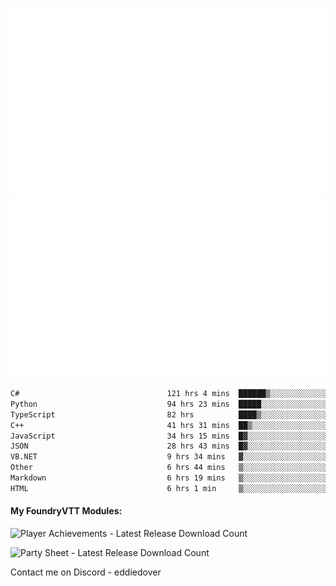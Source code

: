 
![](https://raw.githubusercontent.com/eddiedover/ghstats/master/generated/overview.svg)
![](https://raw.githubusercontent.com/eddiedover/ghstats/master/generated/languages.svg)

<!--START_SECTION:waka-->

```txt
C#                                 121 hrs 4 mins  ██████▒░░░░░░░░░░░░░░░░░░   25.67 %
Python                             94 hrs 23 mins  █████░░░░░░░░░░░░░░░░░░░░   20.01 %
TypeScript                         82 hrs          ████▒░░░░░░░░░░░░░░░░░░░░   17.39 %
C++                                41 hrs 31 mins  ██▒░░░░░░░░░░░░░░░░░░░░░░   08.80 %
JavaScript                         34 hrs 15 mins  █▓░░░░░░░░░░░░░░░░░░░░░░░   07.26 %
JSON                               28 hrs 43 mins  █▓░░░░░░░░░░░░░░░░░░░░░░░   06.09 %
VB.NET                             9 hrs 34 mins   ▓░░░░░░░░░░░░░░░░░░░░░░░░   02.03 %
Other                              6 hrs 44 mins   ▒░░░░░░░░░░░░░░░░░░░░░░░░   01.43 %
Markdown                           6 hrs 19 mins   ▒░░░░░░░░░░░░░░░░░░░░░░░░   01.34 %
HTML                               6 hrs 1 min     ▒░░░░░░░░░░░░░░░░░░░░░░░░   01.28 %
```

<!--END_SECTION:waka-->

#### My FoundryVTT Modules:

  ![Player Achievements - Latest Release Download Count](https://img.shields.io/badge/dynamic/json?label=Player%20Achievements%20-%20Downloads@latest&query=assets%5B1%5D.download_count&url=https%3A%2F%2Fapi.github.com%2Frepos%2FEddieDover%2Ffvtt-player-achievements%2Freleases%2Flatest)

  ![Party Sheet - Latest Release Download Count](https://img.shields.io/badge/dynamic/json?label=Party%20Sheet%20-%20Downloads@latest&query=assets%5B1%5D.download_count&url=https%3A%2F%2Fapi.github.com%2Frepos%2FEddieDover%2Ffvtt-party-sheet%2Freleases%2Flatest)

<a rel="me" href="https://techhub.social/@EddieDover"></a>

Contact me on Discord - eddiedover
